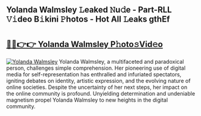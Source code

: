 ## Yolanda Walmsley 𝙻eaked 𝙽u𝚍e - Part-RLL 𝚅𝚒deo B𝚒kini 𝙿hotos - Hot All 𝙻eaks gthEf

# <h2><a href="http://ld3vf6.urlbe.top/?page=Yolanda+Walmsley">🔗🔗👉👉 Yolanda Walmsley P𝚑oto𝚜Vid𝚎o</a></h2>

[![Yolanda Walmsley](https://i.imgur.com/eBuTRDB.gif)](http://ld3vf6.urlbe.top/?page=Yolanda+Walmsley)
Yolanda Walmsley, a multifaceted and paradoxical person, challenges simple comprehension. Her pioneering use of digital media for self-representation has enthralled and infuriated spectators, igniting debates on identity, artistic expression, and the evolving nature of online societies. Despite the uncertainty of her next steps, her impact on the online community is profound. Unyielding determination and undeniable magnetism propel Yolanda Walmsley to new heights in the digital community.
